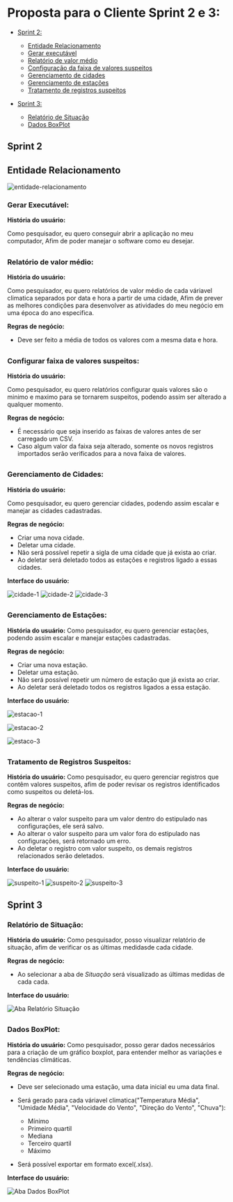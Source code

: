 # Proposta para o Cliente Sprint 2 e 3:

- [Sprint 2:](#sprint-2)
  - [Entidade Relacionamento](#entidade-relacionamento)
  - [Gerar executável](#gerar-executável)
  - [Relatório de valor médio](#relatório-de-valor-médio)
  - [Configuração da faixa de valores suspeitos]()
  - [Gerenciamento de cidades](#gerenciamento-de-cidades)
  - [Gerenciamento de estações](#gerenciamento-de-estações)
  - [Tratamento de registros suspeitos](#tratamento-de-registros-suspeitos)  

- [Sprint 3:](#sprint-3)
  - [Relatório de Situação](#Relatório-de-Situação)
  - [Dados BoxPlot](#dados-boxplot)



## Sprint 2

## Entidade Relacionamento
![entidade-relacionamento](conceito_entidade-relacionamento.jpg)

### Gerar Executável:

**História do usuário:**

Como pesquisador, eu quero conseguir abrir a aplicação no meu computador, Afim de poder manejar o software como eu desejar.

##

### Relatório de valor médio:

**História do usuário:**

Como pesquisador, eu quero relatórios de valor médio de cada váriavel climatica separados por data e hora a partir de uma cidade, Afim de prever as melhores condições para desenvolver as atividades do meu negócio em uma época do ano especifica.

**Regras de negócio:**
- Deve ser feito a média de todos os valores com a mesma data e hora.

##

### Configurar faixa de valores suspeitos:

**História do usuário:**

Como pesquisador, eu quero relatórios configurar quais valores são o minimo e maximo para se tornarem suspeitos, podendo assim ser alterado a qualquer momento.

**Regras de negócio:**
- É necessário que seja inserido as faixas de valores antes de ser carregado um CSV.
- Caso algum valor da faixa seja alterado, somente os novos registros importados serão verificados para a nova faixa de valores.

##

### Gerenciamento de Cidades:

**História do usuário:**

Como pesquisador, eu quero gerenciar cidades, podendo assim escalar e manejar as cidades cadastradas.

**Regras de negócio:**
- Criar uma nova cidade.
- Deletar uma cidade.
- Não será possível repetir a sigla de uma cidade que já exista ao criar.
- Ao deletar será deletado todos as estações e registros ligado a essas cidades.

**Interface do usuário:**

![cidade-1](image-12.png)
![cidade-2](image-13.png)
![cidade-3](image-14.png)

##


### Gerenciamento de Estações:

**História do usuário:**
Como pesquisador, eu quero gerenciar estações, podendo assim escalar e manejar estações cadastradas.

**Regras de negócio:**
- Criar uma nova estação.
- Deletar uma estação.
- Não será possível repetir um número de estação que já exista ao criar.
- Ao deletar será deletado todos os registros ligados a essa estação.

**Interface do usuário:**

 ![estacao-1](image-9.png)

 ![estacao-2](image-10.png)

![estaco-3](image-11.png)

##

### Tratamento de Registros Suspeitos:

**História do usuário:**
Como pesquisador, eu quero gerenciar registros que contêm valores suspeitos, afim de poder revisar os registros identificados como suspeitos ou deletá-los.

**Regras de negócio:**
 - Ao alterar o valor suspeito para um valor dentro do estipulado nas configurações, ele será salvo.
 - Ao alterar o valor suspeito para um valor fora do estipulado nas configurações, será retornado um erro.
 - Ao deletar o registro com valor suspeito, os demais registros relacionados serão deletados.

 **Interface do usuário:**

![suspeito-1](image-15.png)
![suspeito-2](image-16.png)
![suspeito-3](image-17.png)


##

## Sprint 3

### Relatório de Situação:

**História do usuário:**
Como pesquisador, posso visualizar relatório de situação, afim de verificar os as últimas medidasde cada cidade.

**Regras de negócio:**
- Ao selecionar a aba de *Situação* será visualizado as últimas medidas de cada cada.


 **Interface do usuário:**
 
 ![Aba Relatório Situação](image-18.png)

##

 ### Dados BoxPlot:

**História do usuário:**
Como pesquisador, posso gerar dados necessários para a criação de um gráfico boxplot, para entender melhor as variações e tendências climáticas.


**Regras de negócio:**
- Deve ser selecionado uma estação, uma data inicial eu uma data final.
- Será gerado para cada váriavel climatica("Temperatura Média", "Umidade Média", "Velocidade do Vento", "Direção do Vento", "Chuva"): 
  - Mínimo
  - Primeiro quartil
  - Mediana
  - Terceiro quartil
  - Máximo

- Será possível exportar em formato excel(.xlsx).


 **Interface do usuário:**
 
![Aba Dados BoxPlot](image-19.png)
